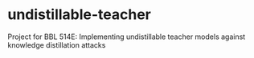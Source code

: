 # undistillable-teacher
Project for BBL 514E: Implementing undistillable teacher models against knowledge distillation attacks 
